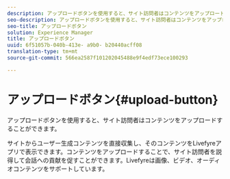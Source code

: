 ```yaml
---
description: アップロードボタンを使用すると、サイト訪問者はコンテンツをアップロードすることができます。
seo-description: アップロードボタンを使用すると、サイト訪問者はコンテンツをアップロードすることができます。
seo-title: アップロードボタン
solution: Experience Manager
title: アップロードボタン
uuid: 6f51057b-040b-413e- a9b0- b20440acff08
translation-type: tm+mt
source-git-commit: 566ea2587f101202045488e9f4edf73ece100293

---
```



# アップロードボタン{#upload-button}

アップロードボタンを使用すると、サイト訪問者はコンテンツをアップロードすることができます。

サイトからユーザー生成コンテンツを直接収集し、そのコンテンツをLivefyreアプリで表示できます。コンテンツをアップロードすることで、サイト訪問者を説得して会話への貢献を促すことができます。Livefyreは画像、ビデオ、オーディオコンテンツをサポートしています。
